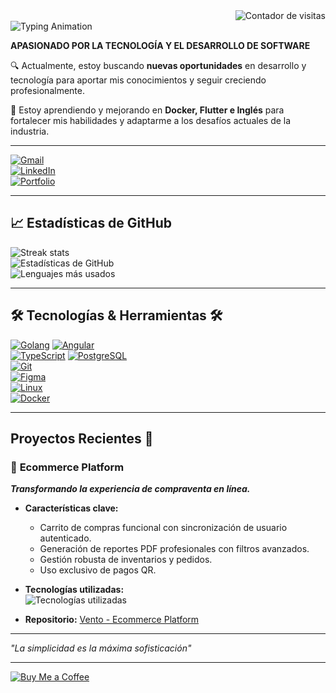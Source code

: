 <!-- Contador de visitantes -->
<div align="right" style="margin-top: 0;">
<img src="https://visitor-badge.laobi.icu/badge?page_id=iBri4nWilli4ms.iBri4nWilli4ms&left_text=Visitas" alt="Contador de visitas"/></div>

<img src="https://readme-typing-svg.herokuapp.com?font=Roboto&weight=500&size=30&duration=1500&letterSpacing=2&pause=800&color=88C0D0&center=true&vCenter=true&width=500&lines=I'm+iBri4nWilli4ms;Hi+There!+%F0%9F%91%8B" alt="Typing Animation" />


**APASIONADO POR LA TECNOLOGÍA Y EL DESARROLLO DE SOFTWARE**

🔍 Actualmente, estoy buscando **nuevas oportunidades** en desarrollo y tecnología para aportar mis conocimientos y seguir creciendo profesionalmente.

🌱 Estoy aprendiendo y mejorando en **Docker, Flutter e Inglés** para fortalecer mis habilidades y adaptarme a los desafíos actuales de la industria.

---

[![Gmail](https://img.shields.io/badge/Gmail-333333?style=for-the-badge&logo=gmail&logoColor=red)](mailto:bri4nwilli4ms@gmail.com)  
[![LinkedIn](https://img.shields.io/badge/LinkedIn-0077B5?style=for-the-badge&logo=linkedin&logoColor=white)](https://linkedin.com/in/your-profile)  
[![Portfolio](https://img.shields.io/badge/Portfolio-FF5722?style=for-the-badge&logo=todoist&logoColor=white)](https://ibri4nwilli4ms.github.io)

---

## 📈 Estadísticas de GitHub

![Streak stats](https://github-readme-streak-stats-salesp07.vercel.app/?user=iBri4nWilli4ms&count_private=true&theme=nord&border_radius=10)  
![Estadísticas de GitHub](https://github-readme-stats.vercel.app/api?username=iBri4nWilli4ms&show_icons=true&theme=nord)  
![Lenguajes más usados](https://github-readme-stats.vercel.app/api/top-langs/?username=iBri4nWilli4ms&layout=compact&theme=nord)

---

## 🛠️ Tecnologías & Herramientas 🛠️

[![Golang](https://skillicons.dev/icons?i=go)](https://go.dev/)
[![Angular](https://skillicons.dev/icons?i=angular)](https://angular.io/)  
[![TypeScript](https://skillicons.dev/icons?i=typescript)](https://www.typescriptlang.org/)
[![PostgreSQL](https://skillicons.dev/icons?i=postgresql)](https://www.postgresql.org/)  
[![Git](https://skillicons.dev/icons?i=git)](https://git-scm.com/)  
[![Figma](https://skillicons.dev/icons?i=figma)](https://www.figma.com/)  
[![Linux](https://skillicons.dev/icons?i=linux)](https://www.linux.org/)  
[![Docker](https://skillicons.dev/icons?i=docker)](https://www.docker.com/)

---

## Proyectos Recientes 🚀

### 🛒 **Ecommerce Platform**  
**_Transformando la experiencia de compraventa en línea._**  

- **Características clave:**  
  - Carrito de compras funcional con sincronización de usuario autenticado.  
  - Generación de reportes PDF profesionales con filtros avanzados.  
  - Gestión robusta de inventarios y pedidos.  
  - Uso exclusivo de pagos QR.  

- **Tecnologías utilizadas:**  
  ![Tecnologías utilizadas](https://skillicons.dev/icons?i=go,angular,postgresql)  

- **Repositorio:** [Vento - Ecommerce Platform](https://github.com/iBri4nwilli4ms/VENTO)

---

_"La simplicidad es la máxima sofisticación"_  

---

[![Buy Me a Coffee](https://storage.ko-fi.com/cdn/kofi1.png?v=3)](https://www.paypal.com/paypalme/user)
